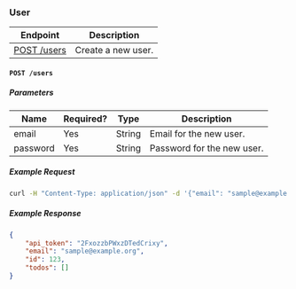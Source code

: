 ### User

| Endpoint                               | Description        |
| -------------------------------------- | ------------------ |
| [POST /users](/doc/user.md#post-users) | Create a new user. |

#### `POST /users`

##### Parameters

| Name     | Required? | Type   | Description                |
| -------- | --------- | ------ | -------------------------- |
| email    | Yes       | String | Email for the new user.    |
| password | Yes       | String | Password for the new user. |

##### Example Request 

```bash
curl -H "Content-Type: application/json" -d '{"email": "sample@example.org", "password": "password"}' -X POST "http://recruiting-api.nextcapital.com/users"
```
##### Example Response

```json
{
    "api_token": "2FxozzbPWxzDTedCrixy",
    "email": "sample@example.org",
    "id": 123,
    "todos": []
}
```
